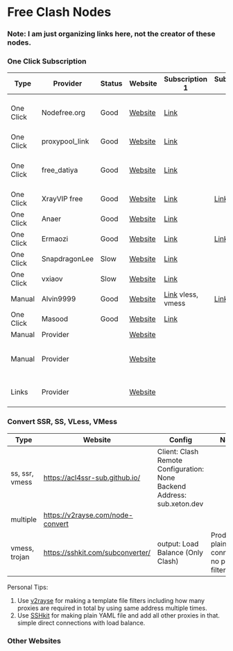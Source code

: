 # Free Clash Nodes

### Note: I am just organizing links here, not the creator of these nodes.

### One Click Subscription
| Type      | Provider       | Status | Website | Subscription 1 | Subscription 2 | Note |
| --------- | -------------- | ------ | ------- | -------------- | -------------- | ---- |
| One Click | Nodefree.org   | Good   | [Website](https://nodefree.org/) | [Link](https://nodefree.githubrowcontent.com/2025/02/20250227.yaml) | | visit website to update
| One Click | proxypool_link | Good   | [Website](https://proxypool.link/) | [Link](https://proxypool.link/clash/config)
| One Click | free_datiya    | Good   | [Website](https://free.datiya.com/) | [Link](https://free.datiya.com/uploads/20250302-clash.yaml)  | | visit website to update
| One Click | XrayVIP free   | Good   | [Website]( https://github.com/xrayfree/free-ssr-ss-v2ray-vpn-clash) | [Link](https://www.xrayvip.com/free.yaml) | [Link](https://tt.vg/freeclash)
| One Click | Anaer          | Good   | [Website](https://github.com/anaer/Sub) | [Link](https://raw.githubusercontent.com/anaer/Sub/main/clash.yaml)
| One Click | Ermaozi        | Good   | [Website](https://github.com/ermaozi/get_subscribe) | [Link](https://raw.githubusercontent.com/ermaozi/get_subscribe/main/subscribe/clash.yml) | [Link](https://git.io/emzclash)
| One Click | SnapdragonLee  | Slow   | [Website](https://github.com/SnapdragonLee/SystemProxy) | [Link](https://raw.githubusercontent.com/SnapdragonLee/SystemProxy/master/dist/clash_config.yaml)
| One Click | vxiaov         | Slow   | [Website](https://github.com/vxiaov/free_proxies) | [Link](https://cdn.jsdelivr.net/gh/vxiaov/free_proxies@main/clash/clash.provider.yaml)	 	
| Manual    | Alvin9999      | Good   | [Website]([https://github.com/Alvin9999](https://github.com/Alvin9999/new-pac)) |	[Link](https://github.com/Alvin9999/new-pac/wiki/v2ray%E5%85%8D%E8%B4%B9%E8%B4%A6%E5%8F%B7) vless, vmess | [Link](https://github.com/Alvin9999/new-pac/wiki/ss%E5%85%8D%E8%B4%B9%E8%B4%A6%E5%8F%B7) ssr, ss |  
| One Click | Masood         | Good   | [Website](https://github.com/ammasood12/nodes/) | [Link](https://raw.githubusercontent.com/ammasood12/nodes/Clash/Alvin9999.yaml)
| Manual    | Provider       |        | [Website](https://freefq.com/) | |  | Note |
| Manual    | Provider       |        | [Website](https://free-ss.site/) | |  | provide vless, vmess link |
| Links     | Provider      |        | [Website](https://github.com/mermeroo/V2RAY-CLASH-BASE64-Subscription.Links/blob/main/SUB%20LINKS) | | | Links to Other nodes |




### Convert SSR, SS, VLess, VMess
| Type      | Website        | Config | Notes |
| --------- | -------------- | ------ | ----- |
|ss, ssr, vmess | https://acl4ssr-sub.github.io/ |  Client: Clash <br/> Remote Configuration: None <br/> Backend Address: sub.xeton.dev
|multiple | https://v2rayse.com/node-convert |
|vmess, trojan | https://sshkit.com/subconverter/ | output: Load Balance (Only Clash) | Produce plain connection, no proxy filtering |

Personal Tips: 
1. Use [v2rayse](https://v2rayse.com/node-convert) for making a template file filters including how many proxies are required in total by using same address multiple times.
2. Use [SSHkit](https://sshkit.com/subconverter/) for making plain YAML file and add all other proxies in that. simple direct connections with load balance.

### Other Websites


